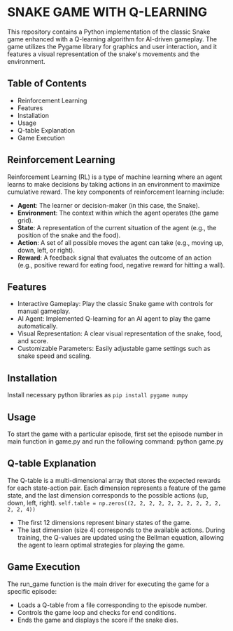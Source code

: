 # SNAKE GAME WITH Q-LEARNING
This repository contains a Python implementation of the classic Snake game enhanced with a Q-learning algorithm for AI-driven gameplay. The game utilizes the Pygame library for graphics and user interaction, and it features a visual representation of the snake's movements and the environment.

## Table of Contents
- Reinforcement Learning
- Features
- Installation
- Usage
- Q-table Explanation
- Game Execution

## Reinforcement Learning
Reinforcement Learning (RL) is a type of machine learning where an agent learns to make decisions by taking actions in an environment to maximize cumulative reward. The key components of reinforcement learning include:

- **Agent**: The learner or decision-maker (in this case, the Snake).
- **Environment**: The context within which the agent operates (the game grid).
- **State**: A representation of the current situation of the agent (e.g., the position of the snake and the food).
- **Action**: A set of all possible moves the agent can take (e.g., moving up, down, left, or right).
- **Reward**: A feedback signal that evaluates the outcome of an action (e.g., positive reward for eating food, negative reward for hitting a wall).

## Features
- Interactive Gameplay: Play the classic Snake game with controls for manual gameplay.
- AI Agent: Implemented Q-learning for an AI agent to play the game automatically.
- Visual Representation: A clear visual representation of the snake, food, and score.
- Customizable Parameters: Easily adjustable game settings such as snake speed and scaling.

## Installation
Install necessary python libraries as 
`pip install pygame numpy`

## Usage
To start the game with a particular episode, first set the episode number in main function in game.py and run the following command:
python game.py

## Q-table Explanation
The Q-table is a multi-dimensional array that stores the expected rewards for each state-action pair. Each dimension represents a feature of the game state, and the last dimension corresponds to the possible actions (up, down, left, right).
`self.table = np.zeros((2, 2, 2, 2, 2, 2, 2, 2, 2, 2, 2, 2, 4))`
- The first 12 dimensions represent binary states of the game.
- The last dimension (size 4) corresponds to the available actions.
During training, the Q-values are updated using the Bellman equation, allowing the agent to learn optimal strategies for playing the game.

## Game Execution
The run_game function is the main driver for executing the game for a specific episode:
- Loads a Q-table from a file corresponding to the episode number.
- Controls the game loop and checks for end conditions.
- Ends the game and displays the score if the snake dies.

